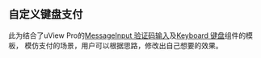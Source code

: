 ## 自定义键盘支付

<demo-model url="/pages/template/keyboardPay/index"></demo-model>
<template-download></template-download>

此为结合了uView Pro的[MessageInput 验证码输入](/components/messageInput.html)及[Keyboard 键盘](/components/keyboard.html)组件的模板，
模仿支付的场景，用户可以根据思路，修改出自己想要的效果。


